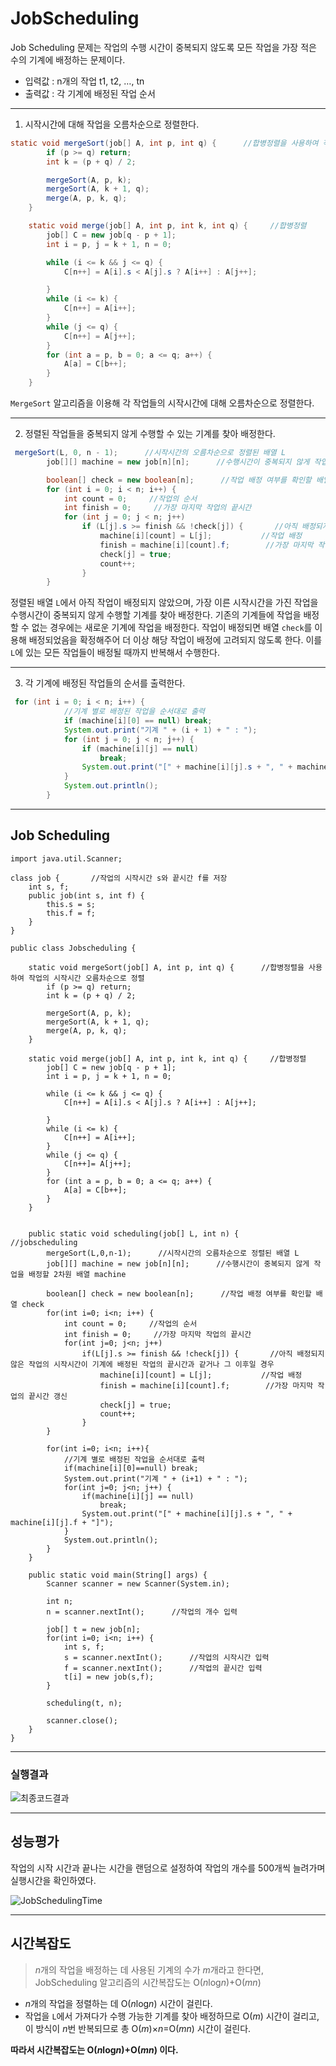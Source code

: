# JobScheduling


Job Scheduling 문제는 작업의 수행 시간이 중복되지 않도록 모든 작업을 가장 적은 수의 기계에 배정하는 문제이다.


+ 입력값 : n개의 작업 t1, t2, …, tn
+ 출력값 : 각 기계에 배정된 작업 순서


-------

1. 시작시간에 대해 작업을 오름차순으로 정렬한다.
```java
static void mergeSort(job[] A, int p, int q) {      //합병정렬을 사용하여 작업의 시작시간 오름차순으로 정렬
        if (p >= q) return;
        int k = (p + q) / 2;

        mergeSort(A, p, k);
        mergeSort(A, k + 1, q);
        merge(A, p, k, q);
    }

    static void merge(job[] A, int p, int k, int q) {     //합병정렬
        job[] C = new job[q - p + 1];
        int i = p, j = k + 1, n = 0;

        while (i <= k && j <= q) {
            C[n++] = A[i].s < A[j].s ? A[i++] : A[j++];

        }
        while (i <= k) {
            C[n++] = A[i++];
        }
        while (j <= q) {
            C[n++] = A[j++];
        }
        for (int a = p, b = 0; a <= q; a++) {
            A[a] = C[b++];
        }
    }
```
`MergeSort` 알고리즘을 이용해 각 작업들의 시작시간에 대해 오름차순으로 정렬한다.


-------

2. 정렬된 작업들을 중복되지 않게 수행할 수 있는 기계를 찾아 배정한다.
```java
 mergeSort(L, 0, n - 1);      //시작시간의 오름차순으로 정렬된 배열 L
        job[][] machine = new job[n][n];      //수행시간이 중복되지 않게 작업을 배정할 2차원 배열 machine

        boolean[] check = new boolean[n];      //작업 배정 여부를 확인할 배열 check
        for (int i = 0; i < n; i++) {
            int count = 0;     //작업의 순서
            int finish = 0;     //가장 마지막 작업의 끝시간
            for (int j = 0; j < n; j++)
                if (L[j].s >= finish && !check[j]) {       //아직 배정되지 않은 작업의 시작시간이 기계에 배정된 작업의 끝시간과 같거나 그 이후일 경우
                    machine[i][count] = L[j];           //작업 배정
                    finish = machine[i][count].f;        //가장 마지막 작업의 끝시간 갱신
                    check[j] = true;
                    count++;
                }
        }
```
정렬된 배열 `L`에서 아직 작업이 배정되지 않았으며, 가장 이른 시작시간을 가진 작업을 수행시간이 중복되지 않게 수행할 기계를 찾아 배정한다.
기존의 기계들에 작업을 배정할 수 없는 경우에는 새로운 기계에 작업을 배정한다.
작업이 배정되면 배열 `check`를 이용해 배정되었음을 확정해주어 더 이상 해당 작업이 배정에 고려되지 않도록 한다.
이를 `L`에 있는 모든 작업들이 배정될 때까지 반복해서 수행한다.

-------

3. 각 기계에 배정된 작업들의 순서를 출력한다.
```java
 for (int i = 0; i < n; i++) {
            //기계 별로 배정된 작업을 순서대로 출력
            if (machine[i][0] == null) break;
            System.out.print("기계 " + (i + 1) + " : ");
            for (int j = 0; j < n; j++) {
                if (machine[i][j] == null)
                    break;
                System.out.print("[" + machine[i][j].s + ", " + machine[i][j].f + "]");
            }
            System.out.println();
        }
```

-------

## Job Scheduling
```
import java.util.Scanner;

class job {       //작업의 시작시간 s와 끝시간 f를 저장
    int s, f;
    public job(int s, int f) {
        this.s = s;
        this.f = f;
    }
}

public class Jobscheduling {

    static void mergeSort(job[] A, int p, int q) {      //합병정렬을 사용하여 작업의 시작시간 오름차순으로 정렬
        if (p >= q) return;
        int k = (p + q) / 2;

        mergeSort(A, p, k);
        mergeSort(A, k + 1, q);
        merge(A, p, k, q);
    }

    static void merge(job[] A, int p, int k, int q) {     //합병정렬
        job[] C = new job[q - p + 1];
        int i = p, j = k + 1, n = 0;

        while (i <= k && j <= q) {
            C[n++] = A[i].s < A[j].s ? A[i++] : A[j++];

        }
        while (i <= k) {
            C[n++] = A[i++];
        }
        while (j <= q) {
            C[n++]= A[j++];
        }
        for (int a = p, b = 0; a <= q; a++) {
            A[a] = C[b++];
        }
    }


    public static void scheduling(job[] L, int n) {     //jobscheduling
        mergeSort(L,0,n-1);      //시작시간의 오름차순으로 정렬된 배열 L
        job[][] machine = new job[n][n];      //수행시간이 중복되지 않게 작업을 배정할 2차원 배열 machine

        boolean[] check = new boolean[n];      //작업 배정 여부를 확인할 배열 check
        for(int i=0; i<n; i++) {
            int count = 0;     //작업의 순서
            int finish = 0;     //가장 마지막 작업의 끝시간
            for(int j=0; j<n; j++)
                if(L[j].s >= finish && !check[j]) {       //아직 배정되지 않은 작업의 시작시간이 기계에 배정된 작업의 끝시간과 같거나 그 이후일 경우
                    machine[i][count] = L[j];           //작업 배정
                    finish = machine[i][count].f;        //가장 마지막 작업의 끝시간 갱신
                    check[j] = true;
                    count++;
                }
        }

        for(int i=0; i<n; i++){
            //기계 별로 배정된 작업을 순서대로 출력
            if(machine[i][0]==null) break;
            System.out.print("기계 " + (i+1) + " : ");
            for(int j=0; j<n; j++) {
                if(machine[i][j] == null)
                    break;
                System.out.print("[" + machine[i][j].s + ", " + machine[i][j].f + "]");
            }
            System.out.println();
        }
    }

    public static void main(String[] args) {
        Scanner scanner = new Scanner(System.in);

        int n;
        n = scanner.nextInt();      //작업의 개수 입력

        job[] t = new job[n];
        for(int i=0; i<n; i++) {
            int s, f;
            s = scanner.nextInt();      //작업의 시작시간 입력
            f = scanner.nextInt();      //작업의 끝시간 입력
            t[i] = new job(s,f);
        }

        scheduling(t, n);

        scanner.close();
    }
}
```

-------

### 실행결과

![최종코드결과](https://user-images.githubusercontent.com/80511975/114731413-b1d58c80-9d7c-11eb-923b-21eef58b2200.PNG)

-------

## 성능평가

작업의 시작 시간과 끝나는 시간을 랜덤으로 설정하여 작업의 개수를 500개씩 늘려가며 실행시간을 확인하였다.

![JobSchedulingTime](https://user-images.githubusercontent.com/80511975/114732160-4344fe80-9d7d-11eb-9fc9-d324282907c1.png)

-------

## 시간복잡도
> *n*개의 작업을 배정하는 데 사용된 기계의 수가 *m*개라고 한다면, JobScheduling 알고리즘의 시간복잡도는 O(*n*log*n*)+O(*mn*)

+ *n*개의 작업을 정렬하는 데 O(*n*log*n*) 시간이 걸린다.
+ 작업을 `L`에서 가져다가 수행 가능한 기계를 찾아 배정하므로 O(*m*) 시간이 걸리고, 이 방식이 *n*번 반복되므로 총 O(*m*)×*n*=O(*mn*) 시간이 걸린다.

**따라서 시간복잡도는 O(*n*log*n*)+O(*mn*) 이다.**
